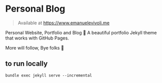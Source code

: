 # Personal Blog

> Available at https://www.emanuelevivoli.me

Personal Website, Portfolio and Blog 🚀
A beautiful portfolio Jekyll theme that works with GitHub Pages.

More will follow,
Bye folks 👋

## to run locally

`bundle exec jekyll serve --incremental`